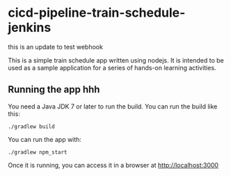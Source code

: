 # cicd-pipeline-train-schedule-jenkins

this is an update to test webhook

This is a simple train schedule app written using nodejs. It is intended to be used as a sample application for a series of hands-on learning activities.

## Running the app hhh

You need a Java JDK 7 or later to run the build. You can run the build like this:

    ./gradlew build

You can run the app with:

    ./gradlew npm_start

Once it is running, you can access it in a browser at [http://localhost:3000](http://localhost:3000)
